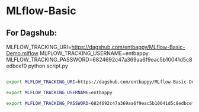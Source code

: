 # MLflow-Basic



## For Dagshub:


MLFLOW_TRACKING_URI=https://dagshub.com/entbappy/MLflow-Basic-Demo.mlflow
MLFLOW_TRACKING_USERNAME=entbappy
MLFLOW_TRACKING_PASSWORD=6824692c47a369aa6f9eac5b10041d5c8edbcef0
python script.py

```bash

export MLFLOW_TRACKING_URI=https://dagshub.com/entbappy/MLflow-Basic-Demo.mlflow

export MLFLOW_TRACKING_USERNAME=entbappy 

export MLFLOW_TRACKING_PASSWORD=6824692c47a369aa6f9eac5b10041d5c8edbcef0


```

